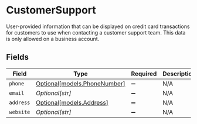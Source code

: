 # CustomerSupport

User-provided information that can be displayed on credit card transactions for customers to use when
contacting a customer support team. This data is only allowed on a business account.


## Fields

| Field                                                    | Type                                                     | Required                                                 | Description                                              | Example                                                  |
| -------------------------------------------------------- | -------------------------------------------------------- | -------------------------------------------------------- | -------------------------------------------------------- | -------------------------------------------------------- |
| `phone`                                                  | [Optional[models.PhoneNumber]](../models/phonenumber.md) | :heavy_minus_sign:                                       | N/A                                                      |                                                          |
| `email`                                                  | *Optional[str]*                                          | :heavy_minus_sign:                                       | N/A                                                      | jordan.lee@classbooker.dev                               |
| `address`                                                | [Optional[models.Address]](../models/address.md)         | :heavy_minus_sign:                                       | N/A                                                      |                                                          |
| `website`                                                | *Optional[str]*                                          | :heavy_minus_sign:                                       | N/A                                                      |                                                          |